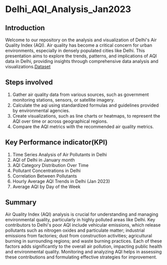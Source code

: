 # Delhi_AQI_Analysis_Jan2023
## Introduction
Welcome to our repository on the analysis and visualization of Delhi's Air Quality Index (AQI). Air quality has become a critical concern for urban environments, especially in densely populated cities like Delhi. This presentation aims to explore the trends, patterns, and implications of AQI data in Delhi, providing insights through comprehensive data analysis and visualizations.[Dataset](https://www.kaggle.com/datasets/deepaksirohiwal/delhi-air-quality)
## Steps involved
1) Gather air quality data from various sources, such as government monitoring stations, sensors, or satellite imagery.  
2) Calculate the aqi using standardized formulas and guidelines provided by environmental agencies.  
3) Create visualizations, such as line charts or heatmaps, to represent the AQI over time or across geographical regions.  
4) Compare the AQI metrics with the recommended air quality metrics.
 ## Key Performance indicator(KPI)
1) Time Series Analysis of Air Pollutants in Delhi  
2) AQI of Delhi in January month  
3) AQI Category Distribution Over Time  
4) Pollutant Concentrations in Delhi  
5) Correlation Between Pollutants  
6) Hourly Average AQI Trends in Delhi (Jan 2023)  
7) Average AQI by Day of the Week
## Summary
Air Quality Index (AQI) analysis is crucial for understanding and managing environmental quality, particularly in highly polluted areas like Delhi. Key contributors to Delhi's poor AQI include vehicular emissions, which release pollutants such as nitrogen oxides and particulate matter; industrial emissions from factories; dust from construction activities; agricultural burning in surrounding regions; and waste burning practices. Each of these factors adds significantly to the overall air pollution, impacting public health and environmental quality. Monitoring and analyzing AQI helps in assessing these contributions and formulating effective strategies for improvement.




 




